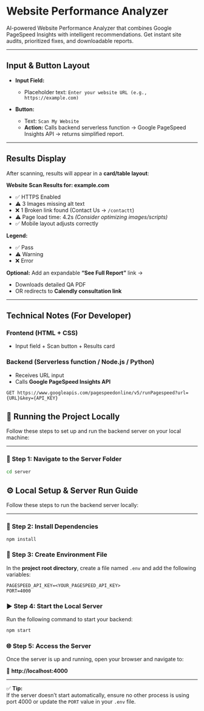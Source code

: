 # Website Performance Analyzer  
AI-powered Website Performance Analyzer that combines Google PageSpeed Insights with intelligent recommendations. Get instant site audits, prioritized fixes, and downloadable reports.

---

## Input & Button Layout  

- **Input Field:**  
  - Placeholder text: `Enter your website URL (e.g., https://example.com)`  

- **Button:**  
  - Text: `Scan My Website`  
  - **Action:** Calls backend serverless function → Google PageSpeed Insights API → returns simplified report.  

---

## Results Display  

After scanning, results will appear in a **card/table layout**:  

**Website Scan Results for: example.com**  

- ✅ HTTPS Enabled  
- ⚠️ 3 Images missing alt text  
- ❌ 1 Broken link found (Contact Us → `/contactt`)  
- ⚠️ Page load time: 4.2s _(Consider optimizing images/scripts)_  
- ✅ Mobile layout adjusts correctly  

**Legend:**  
- ✅ Pass  
- ⚠️ Warning  
- ❌ Error  

**Optional:** Add an expandable **“See Full Report”** link →  
- Downloads detailed QA PDF  
- OR redirects to **Calendly consultation link**  

---

## Technical Notes (For Developer)  

### Frontend (HTML + CSS)
- Input field + Scan button + Results card  

### Backend (Serverless function / Node.js / Python)  
- Receives URL input  
- Calls **Google PageSpeed Insights API**  

```http
GET https://www.googleapis.com/pagespeedonline/v5/runPagespeed?url={URL}&key={API_KEY}
```


## 🚀 Running the Project Locally

Follow these steps to set up and run the backend server on your local machine:

---

### 🧭 Step 1: Navigate to the Server Folder
```bash
cd server
```

## ⚙️ Local Setup & Server Run Guide

Follow these steps to run the backend server locally:

---

### 🧩 Step 2: Install Dependencies
```bash
npm install
```

### 🔐 Step 3: Create Environment File

In the **project root directory**, create a file named `.env` and add the following variables:

```env
PAGESPEED_API_KEY=<YOUR_PAGESPEED_API_KEY>
PORT=4000
```

### ▶️ Step 4: Start the Local Server
Run the following command to start your backend:

```bash
npm start
```

### 🌐 Step 5: Access the Server

Once the server is up and running, open your browser and navigate to:

🔗 **http://localhost:4000**

---

✅ **Tip:**  
If the server doesn’t start automatically, ensure no other process is using port 4000 or update the `PORT` value in your `.env` file.


